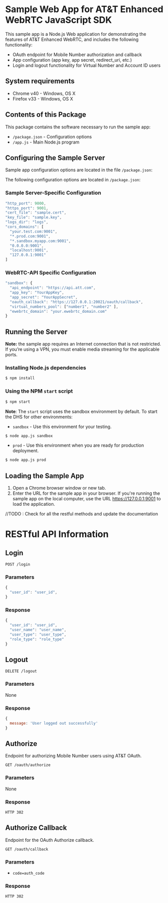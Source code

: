 # Sample Web App for AT&T Enhanced WebRTC JavaScript SDK

This sample app is a Node.js Web application for demonstrating the features of AT&T Enhanced WebRTC, and includes the following functionality:

* OAuth endpoint for Mobile Number authorization and callback
* App configuration (app key, app secret, redirect_uri, etc.)
* Login and logout functionality for Virtual Number and Account ID users


## System requirements

* Chrome v40 - Windows, OS X
* Firefox v33 - Windows, OS X

## Contents of this Package

This package contains the software necessary to run the sample app:

- `/package.json` - Configuration options
- `/app.js` - Main Node.js program

## Configuring the Sample Server

Sample app configuration options are located in the file `/package.json`:

The following configuration options are located in `/package.json`:

### Sample Server-Specific Configuration

```javascript
"http_port": 9000,
"https_port": 9001,
"cert_file": "sample.cert",
"key_file": "sample.key",
"logs_dir": "logs",
"cors_domains": [
  "your.test.com:9001",
  "*.prod.com:9001",
  "*.sandbox.myapp.com:9001",
  "0.0.0.0:9001",
  "localhost:9001",
  "127.0.0.1:9001"
]

```

### WebRTC-API Specific Configuration

```javascript
"sandbox": {
  "api_endpoint": "https://api.att.com",
  "app_key": "YourAppKey",
  "app_secret": "YourAppSecret",
  "oauth_callback": "https://127.0.0.1:20021/oauth/callback",
  "virtual_numbers_pool": ["number1", "number2" ],
  "ewebrtc_domain": "your.ewebrtc_domain.com"
}
```

## Running the Server

**Note:** the sample app requires an Internet connection that is not restricted. If you’re using a VPN, you must enable media streaming for the applicable ports.

### Installing Node.js dependencies

```bash
$ npm install
```

### Using the NPM `start` script

```bash
$ npm start
```

**Note**: The `start` script uses the sandbox environment by default. To start the DHS for other environments:

  * `sandbox` - Use this environment for your testing.

  ```bash
  $ node app.js sandbox
  ```

  * `prod` - Use this environment when you are ready for production deployment.

  ```bash
  $ node app.js prod
  ```

## Loading the Sample App

1. Open a Chrome browser window or new tab.
2. Enter the URL for the sample app in your browser. If you're running the sample app on the local computer, use the URL https://127.0.0.1:9001 to load the application.

//TODO : Check for all the restful methods and update the documentation

# RESTful API Information

## Login
```
POST /login
```
### Parameters

```Javascript
{
  "user_id": "user_id",
}
```

### Response

``` javascript
{
  "user_id": "user_id",
  "user_name": "user_name",
  "user_type": "user_type",
  "role_type": "role_type"
}
```

## Logout
```
DELETE /logout
```

### Parameters
None

### Response

``` javascript
{
  message: 'User logged out successfully'
}
```

## Authorize

Endpoint for authorizing Mobile Number users using AT&T OAuth.


```
GET /oauth/authorize
```

### Parameters
None

### Response
`HTTP 302`


## Authorize Callback

Endpoint for the OAuth Authorize callback.

```
GET /oauth/callback
```

### Parameters

* `code=auth_code`

### Response

`HTTP 302`
